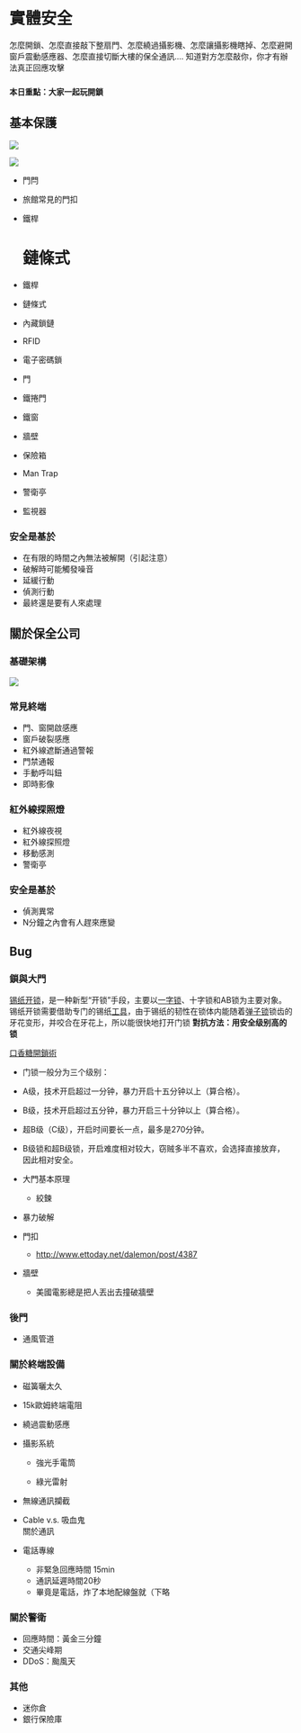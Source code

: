 # 實體安全

怎麼開鎖、怎麼直接敲下整扇門、怎麼繞過攝影機、怎麼讓攝影機瞎掉、怎麼避開窗戶震動感應器、怎麼直接切斷大樓的保全通訊.... 知道對方怎麼敲你，你才有辦法真正回應攻擊

### ``` 本日重點：大家一起玩開鎖 ```

## 基本保護

![](img/physical_security_1.png)

![](img/physical_security_2.png)

*   門閂

*   旅館常見的門扣

*   鐵桿

    鏈條式
      =======

*   鐵桿

*   鏈條式

*   內藏鎖鏈

*   RFID

*   電子密碼鎖

*   門

*   鐵捲門

*   鐵窗

*   牆壁

*   保險箱

*   Man Trap

*   警衛亭

*   監視器
### 安全是基於

*   在有限的時間之內無法被解開（引起注意）
*   破解時可能觸發噪音
*   延緩行動
*   偵測行動
*   最終還是要有人來處理

## 關於保全公司

### 基礎架構

![](img/physical_security_3.png)

### 常見終端

- 門、窗開啟感應
- 窗戶破裂感應
- 紅外線遮斷通過警報
- 門禁通報
- 手動呼叫鈕
- 即時影像

### 紅外線探照燈

*   紅外線夜視
*   紅外線探照燈
*   移動感測
*   警衛亭

### 安全是基於

*   偵測異常
*   N分鐘之內會有人趕來應變

## Bug

### 鎖與大門

[锡纸开锁](http://www.baike.com/wiki/%E9%94%A1%E7%BA%B8%E5%BC%80%E9%94%81)，是一种新型“开锁”手段，主要以[一字锁](http://www.baike.com/wiki/%E4%B8%80%E5%AD%97%E9%94%81)、十字锁和AB锁为主要对象。锡纸开锁需要借助专门的锡纸[工具](http://www.baike.com/wiki/%E5%B7%A5%E5%85%B7)，由于锡纸的韧性在锁体内能随着[弹子锁](http://www.baike.com/wiki/%E5%BC%B9%E5%AD%90%E9%94%81)锁齿的牙花变形，并咬合在牙花上，所以能很快地打开门锁
**對抗方法：用安全级别高的锁**

[口香糖開鎖術](https://www.youtube.com/watch?v=kj22tdEctDI)

*   门锁一般分为三个级别：
*   A级，技术开启超过一分钟，暴力开启十五分钟以上（算合格）。
*   B级，技术开启超过五分钟，暴力开启三十分钟以上（算合格）。
*   超B级（C级），开启时间要长一点，最多是270分钟。
*   B级锁和超B级锁，开启难度相对较大，窃贼多半不喜欢，会选择直接放弃，因此相对安全。

*   大門基本原理

     *   絞鍊
*   暴力破解

*   門扣

     *   [](http://www.ettoday.net/dalemon/post/4387)http://www.ettoday.net/dalemon/post/4387

*   牆壁

     *   美國電影總是把人丟出去撞破牆壁

### 後門

*   通風管道

### 關於終端設備

*   磁簧曬太久

*   15k歐姆終端電阻

*   繞過震動感應

*   攝影系統

    *   強光手電筒


    *   綠光雷射

*   無線通訊攔截

*   Cable v.s. 吸血鬼  
關於通訊

*   電話專線
    *   非緊急回應時間 15min
    *   通訊延遲時間20秒
    *   畢竟是電話，炸了本地配線盤就（下略

### 關於警衛

*   回應時間：黃金三分鐘
*   交通尖峰期
*   DDoS：颱風天

### 其他

* 迷你倉
* 銀行保險庫

